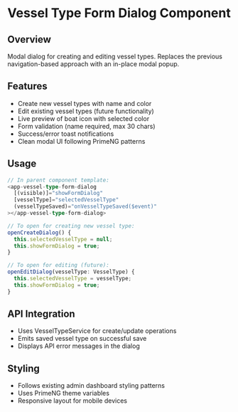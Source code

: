 # Vessel Type Form Dialog Component

## Overview
Modal dialog for creating and editing vessel types. Replaces the previous navigation-based approach with an in-place modal popup.

## Features
- Create new vessel types with name and color
- Edit existing vessel types (future functionality)
- Live preview of boat icon with selected color
- Form validation (name required, max 30 chars)
- Success/error toast notifications
- Clean modal UI following PrimeNG patterns

## Usage
```typescript
// In parent component template:
<app-vessel-type-form-dialog
  [(visible)]="showFormDialog"
  [vesselType]="selectedVesselType"
  (vesselTypeSaved)="onVesselTypeSaved($event)"
></app-vessel-type-form-dialog>

// To open for creating new vessel type:
openCreateDialog() {
  this.selectedVesselType = null;
  this.showFormDialog = true;
}

// To open for editing (future):
openEditDialog(vesselType: VesselType) {
  this.selectedVesselType = vesselType;
  this.showFormDialog = true;
}
```

## API Integration
- Uses VesselTypeService for create/update operations
- Emits saved vessel type on successful save
- Displays API error messages in the dialog

## Styling
- Follows existing admin dashboard styling patterns
- Uses PrimeNG theme variables
- Responsive layout for mobile devices